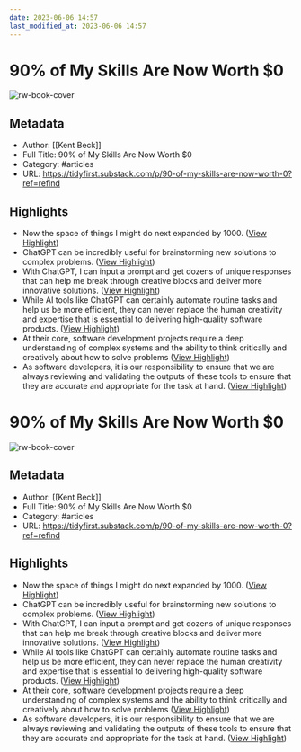 ```yaml
---
date: 2023-06-06 14:57
last_modified_at: 2023-06-06 14:57
---
```

# 90% of My Skills Are Now Worth $0

![rw-book-cover](https://substackcdn.com/image/fetch/w_1200,h_600,c_limit,f_jpg,q_auto:good,fl_progressive:steep/https%3A%2F%2Fsubstack-post-media.s3.amazonaws.com%2Fpublic%2Fimages%2F12f1f754-77a0-489b-8050-16e209721f0b_587x328.png)

## Metadata
- Author: [[Kent Beck]]
- Full Title: 90% of My Skills Are Now Worth $0
- Category: #articles
- URL: https://tidyfirst.substack.com/p/90-of-my-skills-are-now-worth-0?ref=refind

## Highlights
- Now the space of things I might do next expanded by 1000. ([View Highlight](https://read.readwise.io/read/01h1sxmywy744w5rnp10zymqwk))
- ChatGPT can be incredibly useful for brainstorming new solutions to complex problems. ([View Highlight](https://read.readwise.io/read/01h1sxqts7n4n5f8vys6xepgc4))
- With ChatGPT, I can input a prompt and get dozens of unique responses that can help me break through creative blocks and deliver more innovative solutions. ([View Highlight](https://read.readwise.io/read/01h1sxqz0896f63sx07sesjap9))
- While AI tools like ChatGPT can certainly automate routine tasks and help us be more efficient, they can never replace the human creativity and expertise that is essential to delivering high-quality software products. ([View Highlight](https://read.readwise.io/read/01h1sxsen08qxrvc3z6x9wx3wg))
- At their core, software development projects require a deep understanding of complex systems and the ability to think critically and creatively about how to solve problems ([View Highlight](https://read.readwise.io/read/01h1sxt6cawq6fc3mwjbt8949s))
- As software developers, it is our responsibility to ensure that we are always reviewing and validating the outputs of these tools to ensure that they are accurate and appropriate for the task at hand. ([View Highlight](https://read.readwise.io/read/01h1sxthqkyzvjxx8154f36wxz))
# 90% of My Skills Are Now Worth $0

![rw-book-cover](https://substackcdn.com/image/fetch/w_1200,h_600,c_limit,f_jpg,q_auto:good,fl_progressive:steep/https%3A%2F%2Fsubstack-post-media.s3.amazonaws.com%2Fpublic%2Fimages%2F12f1f754-77a0-489b-8050-16e209721f0b_587x328.png)

## Metadata
- Author: [[Kent Beck]]
- Full Title: 90% of My Skills Are Now Worth $0
- Category: #articles
- URL: https://tidyfirst.substack.com/p/90-of-my-skills-are-now-worth-0?ref=refind

## Highlights
- Now the space of things I might do next expanded by 1000. ([View Highlight](https://read.readwise.io/read/01h1sxmywy744w5rnp10zymqwk))
- ChatGPT can be incredibly useful for brainstorming new solutions to complex problems. ([View Highlight](https://read.readwise.io/read/01h1sxqts7n4n5f8vys6xepgc4))
- With ChatGPT, I can input a prompt and get dozens of unique responses that can help me break through creative blocks and deliver more innovative solutions. ([View Highlight](https://read.readwise.io/read/01h1sxqz0896f63sx07sesjap9))
- While AI tools like ChatGPT can certainly automate routine tasks and help us be more efficient, they can never replace the human creativity and expertise that is essential to delivering high-quality software products. ([View Highlight](https://read.readwise.io/read/01h1sxsen08qxrvc3z6x9wx3wg))
- At their core, software development projects require a deep understanding of complex systems and the ability to think critically and creatively about how to solve problems ([View Highlight](https://read.readwise.io/read/01h1sxt6cawq6fc3mwjbt8949s))
- As software developers, it is our responsibility to ensure that we are always reviewing and validating the outputs of these tools to ensure that they are accurate and appropriate for the task at hand. ([View Highlight](https://read.readwise.io/read/01h1sxthqkyzvjxx8154f36wxz))
